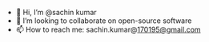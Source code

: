 - 👋 Hi, I’m @sachin kumar
- 💞️ I’m looking to collaborate on open-source software
- 📫 How to reach me: sachin.kumar@170195@gmail.com

<!---
sazey1/sazey1 is a ✨ special ✨ repository because its `README.md` (this file) appears on your GitHub profile.
You can click the Preview link to take a look at your changes.
--->

